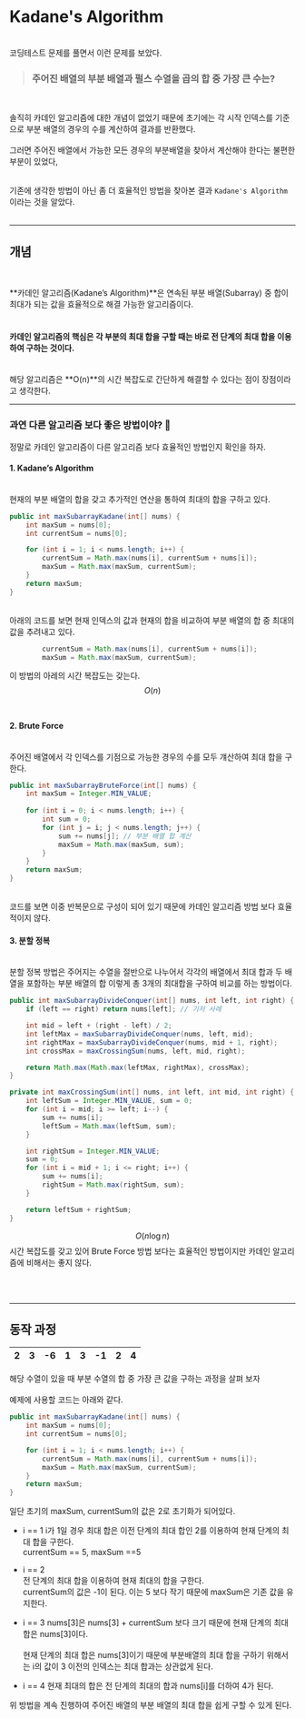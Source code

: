 # Kadane's Algorithm    
<br>
코딩테스트 문제를 풀면서 이런 문제를 보았다.   
<br>   

> ### 주어진 배열의 부분 배열과 펄스 수열을 곱의 합 중 가장 큰 수는?    

<br>

솔직히 카데인 알고리즘에 대한 개념이 없었기 때문에 초기에는 각 시작 인덱스를 기준으로 부분 배열의 경우의 수를 계산하여 결과를 반환했다.    
<br>
그러면 주어진 배열에서 가능한 모든 경우의 부분배열을 찾아서 계산해야 한다는 불편한 부분이 있었다,    
<br>

기존에 생각한 방법이 아닌 좀 더 효율적인 방법을 찾아본 결과 `Kadane's Algorithm` 이라는 것을 알았다.   
<br>

---

## 개념    
<br>

**카데인 알고리즘(Kadane’s Algorithm)**은 연속된 부분 배열(Subarray) 중 합이 최대가 되는 값을 효율적으로 해결 가능한 알고리즘이다.   
<br>

#### 카데인 알고리즘의 핵심은 각 부분의 최대 합을 구할 때는 바로 전 단계의 최대 합을 이용하여 구하는 것이다.
<br>     
해당 알고리즘은 **O(n)**의 시간 복잡도로 간단하게 해결할 수 있다는 점이 장점이라고 생각한다.   
<br>    

---

### 과연 다른 알고리즘 보다 좋은 방법이야? 🤔    

정말로 카데인 알고리즘이 다른 알고리즘 보다 효율적인 방법인지 확인을 하자.    

#### 1. Kadane’s Algorithm    

<br>
현재의 부분 배열의 합을 갖고 추가적인 연산을 통하여 최대의 합을 구하고 있다.    
<br>

```java
public int maxSubarrayKadane(int[] nums) {
    int maxSum = nums[0];
    int currentSum = nums[0];

    for (int i = 1; i < nums.length; i++) {
        currentSum = Math.max(nums[i], currentSum + nums[i]);
        maxSum = Math.max(maxSum, currentSum);
    }
    return maxSum;
}
```

<br>
아래의 코드를 보면 현재 인덱스의 값과 현재의 합을 비교하여 부분 배열의 합 중 최대의 값을 추려내고 있다.

```java
        currentSum = Math.max(nums[i], currentSum + nums[i]);
        maxSum = Math.max(maxSum, currentSum);
```

이 방법의 아레의 시간 복잡도는 갖는다.   
$$O(n)$$
<br>

#### 2. Brute Force    

<br>
주어진 배열에서 각 인덱스를 기점으로 가능한 경우의 수를 모두 걔산하여 최대 합을 구한다.   
<br>

```java
public int maxSubarrayBruteForce(int[] nums) {
    int maxSum = Integer.MIN_VALUE;
    
    for (int i = 0; i < nums.length; i++) {
        int sum = 0;
        for (int j = i; j < nums.length; j++) {
            sum += nums[j]; // 부분 배열 합 계산
            maxSum = Math.max(maxSum, sum);
        }
    }
    return maxSum;
}
```    
<br>
코드를 보면 이중 반복문으로 구성이 되어 있기 때문에 카데인 알고리즘 방법 보다 효율적이지 않다.
<br>

#### 3. 분할 정복    

<br>
분할 정복 방법은 주어지는 수열을 절반으로 나누어서 각각의 배열에서 최대 합과 두 배열을 포함하는 부분 배열의 합 이렇게 총 3개의 최대합을 구하여 비교를 하는 방법이다.    
<br>

```java
public int maxSubarrayDivideConquer(int[] nums, int left, int right) {
    if (left == right) return nums[left]; // 기저 사례

    int mid = left + (right - left) / 2;
    int leftMax = maxSubarrayDivideConquer(nums, left, mid);
    int rightMax = maxSubarrayDivideConquer(nums, mid + 1, right);
    int crossMax = maxCrossingSum(nums, left, mid, right);

    return Math.max(Math.max(leftMax, rightMax), crossMax);
}

private int maxCrossingSum(int[] nums, int left, int mid, int right) {
    int leftSum = Integer.MIN_VALUE, sum = 0;
    for (int i = mid; i >= left; i--) {
        sum += nums[i];
        leftSum = Math.max(leftSum, sum);
    }

    int rightSum = Integer.MIN_VALUE;
    sum = 0;
    for (int i = mid + 1; i <= right; i++) {
        sum += nums[i];
        rightSum = Math.max(rightSum, sum);
    }

    return leftSum + rightSum;
}
```

$$O(n\log n)$$ 시간 복잡도를 갖고 있어 Brute Force 방법 보다는 효율적인 방법이지만 카데인 알고리즘에 비해서는 좋지 않다.

<br>
<br>

---

## 동작 과정

|2|3|-6|1|3|-1|2|4|
|--|--|--|--|--|--|--|--|

해당 수열이 있을 때 부분 수열의 합 중 가장 큰 값을 구하는 과정을 살펴 보자    
<br> 
예제에 사용할 코드는 아래와 같다.

```java
public int maxSubarrayKadane(int[] nums) {
    int maxSum = nums[0];
    int currentSum = nums[0];

    for (int i = 1; i < nums.length; i++) {
        currentSum = Math.max(nums[i], currentSum + nums[i]);
        maxSum = Math.max(maxSum, currentSum);
    }
    return maxSum;
}
```
일단 초기의 maxSum, currentSum의 값은 2로 초기화가 되어있다.

* i == 1 
  i가 1일 경우 최대 합은 이전 단계의 최대 합인 2를 이용하여 현재 단계의 최대 합을 구한다.   
  currentSum == 5, maxSum ==5   

* i == 2   
  전 단계의 최대 합을 이용하여 현재 최대의 합을 구한다.   
  currentSum의 값은 -1이 된다. 이는 5 보다 작기 때문에 maxSum은 기존 값을 유지한다.

* i == 3 
  nums[3]은 nums[3] + currentSum 보다 크기 때문에 현재 단계의 최대 합은 nums[3]이다.    
  <br>
  현재 단계의 최대 합은 nums[3]이기 때문에 부분배열의 최대 합을 구하기 위해서는 i의 값이 3 이전의 인덱스는 최대 합과는 상관없게 된다.   

* i == 4 
  현재 최대의 합은 전 단계의 최대의 합과 nums[i]를 더하여 4가 된다.

위 방법을 계속 진행하여 주어진 배열의 부분 배열의 최대 합을 쉽게 구할 수 있게 된다.   